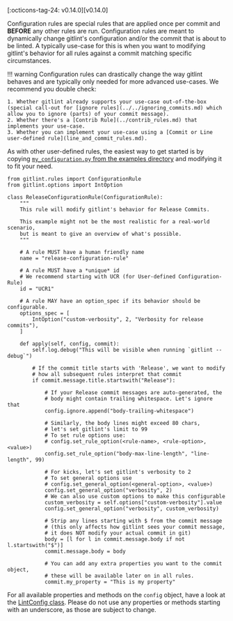 [:octicons-tag-24: v0.14.0][v0.14.0] 

Configuration rules are special rules that are applied once per commit and **BEFORE** any other rules are run.
Configuration rules are meant to dynamically change gitlint's configuration and/or the commit that is about to be
linted.
A typically use-case for this is when you want to modifying gitlint's behavior for all rules against a commit matching
specific circumstances.

!!! warning
    Configuration rules can drastically change the way gitlint behaves and are typically only needed for more advanced
    use-cases. We recommend you double check:

    1. Whether gitlint already supports your use-case out-of-the-box (special call-out for [ignore rules](../../ignoring_commits.md) which allow you to ignore (parts) of your commit message).
    2. Whether there's a [Contrib Rule](../contrib_rules.md) that implements your use-case.
    3. Whether you can implement your use-case using a [Commit or Line user-defined rule](line_and_commit_rules.md).


As with other user-defined rules, the easiest way to get started is by copying [`my_configuration.py` from the examples directory](https://github.com/jorisroovers/gitlint/tree/main/examples/my_configuration_rules.py) and modifying it to fit your need.

```{ .python .copy title="examples/my_configuration_rules.py" linenums="1"}
from gitlint.rules import ConfigurationRule
from gitlint.options import IntOption

class ReleaseConfigurationRule(ConfigurationRule):
    """
    This rule will modify gitlint's behavior for Release Commits.

    This example might not be the most realistic for a real-world scenario,
    but is meant to give an overview of what's possible.
    """

    # A rule MUST have a human friendly name
    name = "release-configuration-rule"

    # A rule MUST have a *unique* id
    # We recommend starting with UCR (for User-defined Configuration-Rule)
    id = "UCR1"

    # A rule MAY have an option_spec if its behavior should be configurable.
    options_spec = [
        IntOption("custom-verbosity", 2, "Verbosity for release commits"),
    ]

    def apply(self, config, commit):
        self.log.debug("This will be visible when running `gitlint --debug`")

        # If the commit title starts with 'Release', we want to modify
        # how all subsequent rules interpret that commit
        if commit.message.title.startswith("Release"):

            # If your Release commit messages are auto-generated, the
            # body might contain trailing whitespace. Let's ignore that
            config.ignore.append("body-trailing-whitespace")

            # Similarly, the body lines might exceed 80 chars,
            # let's set gitlint's limit to 99
            # To set rule options use:
            # config.set_rule_option(<rule-name>, <rule-option>, <value>)
            config.set_rule_option("body-max-line-length", "line-length", 99)

            # For kicks, let's set gitlint's verbosity to 2
            # To set general options use
            # config.set_general_option(<general-option>, <value>)
            config.set_general_option("verbosity", 2)
            # We can also use custom options to make this configurable
            custom_verbosity = self.options["custom-verbosity"].value
            config.set_general_option("verbosity", custom_verbosity)

            # Strip any lines starting with $ from the commit message
            # (this only affects how gitlint sees your commit message,
            # it does NOT modify your actual commit in git)
            body = [l for l in commit.message.body if not l.startswith("$")]
            commit.message.body = body

            # You can add any extra properties you want to the commit object,
            # these will be available later on in all rules.
            commit.my_property = "This is my property"
```

For all available properties and methods on the `config` object, have a look at the
[LintConfig class](https://github.com/jorisroovers/gitlint/blob/main/gitlint-core/gitlint/config.py). Please do not use any
properties or methods starting with an underscore, as those are subject to change.
